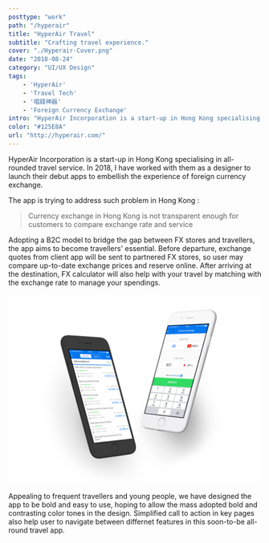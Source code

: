 ```yaml
---
posttype: "work"
path: "/hyperair"
title: "HyperAir Travel"
subtitle: "Crafting travel experience."
cover: "./Hyperair-Cover.png"
date: "2018-08-24"
category: "UI/UX Design"
tags: 
    - 'HyperAir'
    - 'Travel Tech'
    - '唱錢神器'
    - 'Foreign Currency Exchange'
intro: "HyperAir Incorporation is a start-up in Hong Kong specialising in all-rounded travel service. I have worked on their debut app focusing on currency exchange."
color: "#125E8A"
url: "http://hyperair.com/"
---
```


HyperAir Incorporation is a start-up in Hong Kong specialising in all-rounded travel service. In 2018, I have worked with them as a designer to launch their debut apps to embellish the experience of foreign currency exchange.

The app is trying to address such problem in Hong Kong :

> Currency exchange in Hong Kong is not transparent enough for customers to compare exchange rate and service

Adopting a B2C model to bridge the gap between FX stores and travellers, the app aims to become travellers' essential. Before departure, exchange quotes from client app will be sent to partnered FX stores, so user may compare up-to-date exchange prices and reserve online. After arriving at the destination, FX calculator will also help with your travel by matching with the exchange rate to manage your spendings. 

![](./Hyperair5.png)

Appealing to frequent travellers and young people, we have designed the app to be bold and easy to use, hoping to allow the mass adopted bold and contrasting color tones in the design. Simplified call to action in key pages also help user to navigate between differnet features in this soon-to-be all-round travel app. 